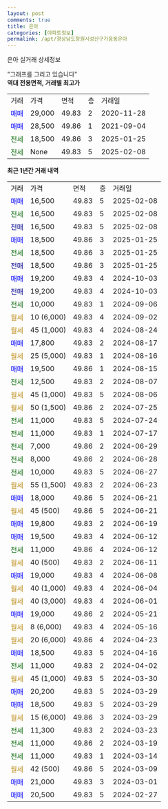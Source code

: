 ```yaml
---
layout: post
comments: true
title: 은아
categories: [아파트정보]
permalink: /apt/경상남도창원시성산구가음동은아
---
```


은아 실거래 상세정보

<script type="text/javascript">
  google.charts.load('current', {'packages':['line', 'corechart']});
  google.charts.setOnLoadCallback(drawChart);

  function drawChart() {
    var data = new google.visualization.DataTable();
    data.addColumn('date', '거래일');
    data.addColumn('number', "매매");
    data.addColumn('number', "전세");
    data.addColumn('number', "전매");

    data.addRows([[new Date(Date.parse("2025-02-08")), 16500, null, null], [new Date(Date.parse("2025-02-08")), null, 16500, null], [new Date(Date.parse("2025-02-08")), null, null, 16500], [new Date(Date.parse("2025-01-25")), 18500, null, null], [new Date(Date.parse("2025-01-25")), null, 18500, null], [new Date(Date.parse("2025-01-25")), null, null, 18500], [new Date(Date.parse("2024-10-03")), 19200, null, null], [new Date(Date.parse("2024-10-03")), null, null, 19200], [new Date(Date.parse("2024-09-06")), null, 10000, null], [new Date(Date.parse("2024-09-02")), null, null, null], [new Date(Date.parse("2024-08-24")), null, null, null], [new Date(Date.parse("2024-08-17")), 17800, null, null], [new Date(Date.parse("2024-08-16")), null, null, null], [new Date(Date.parse("2024-08-15")), 19500, null, null], [new Date(Date.parse("2024-08-07")), null, 12500, null], [new Date(Date.parse("2024-08-06")), null, null, null], [new Date(Date.parse("2024-07-25")), null, null, null], [new Date(Date.parse("2024-07-24")), null, 11000, null], [new Date(Date.parse("2024-07-17")), null, 11000, null], [new Date(Date.parse("2024-06-29")), null, 7000, null], [new Date(Date.parse("2024-06-28")), null, 8000, null], [new Date(Date.parse("2024-06-27")), null, 10000, null], [new Date(Date.parse("2024-06-23")), null, null, null], [new Date(Date.parse("2024-06-21")), 18000, null, null], [new Date(Date.parse("2024-06-21")), null, null, null], [new Date(Date.parse("2024-06-19")), 19800, null, null], [new Date(Date.parse("2024-06-12")), 19500, null, null], [new Date(Date.parse("2024-06-12")), null, 11000, null], [new Date(Date.parse("2024-06-11")), null, null, null], [new Date(Date.parse("2024-06-08")), 19000, null, null], [new Date(Date.parse("2024-06-04")), null, null, null], [new Date(Date.parse("2024-06-01")), null, null, null], [new Date(Date.parse("2024-05-21")), 19000, null, null], [new Date(Date.parse("2024-05-16")), null, null, null], [new Date(Date.parse("2024-04-23")), null, null, null], [new Date(Date.parse("2024-04-16")), 18500, null, null], [new Date(Date.parse("2024-04-02")), null, 11000, null], [new Date(Date.parse("2024-03-30")), null, null, null], [new Date(Date.parse("2024-03-29")), 20200, null, null], [new Date(Date.parse("2024-03-29")), 18500, null, null], [new Date(Date.parse("2024-03-29")), null, null, null], [new Date(Date.parse("2024-03-23")), null, 11300, null], [new Date(Date.parse("2024-03-19")), null, 11000, null], [new Date(Date.parse("2024-03-14")), null, 11000, null], [new Date(Date.parse("2024-03-09")), null, null, null], [new Date(Date.parse("2024-03-01")), 21000, null, null], [new Date(Date.parse("2024-02-27")), 20500, null, null]]);

    var options = {
      hAxis: {
        format: 'yyyy/MM/dd'
      },    
      lineWidth: 0,
      pointsVisible: true,    
      title: '최근 1년간 유형별 실거래가 분포',
      legend: { position: 'bottom' }
    };

    var formatter = new google.visualization.NumberFormat({pattern:'###,###'} );
    formatter.format(data, 1);
    formatter.format(data, 2);
    
    setTimeout(function() {
        var chart = new google.visualization.LineChart(document.getElementById('columnchart_material'));
        chart.draw(data, (options));
        document.getElementById('loading').style.display = 'none';
    }, 200);
  }
</script>


<div id="loading" style="z-index:20; display: block; margin-left: 0px">"그래프를 그리고 있습니다"</div>
<div id="columnchart_material" style="width: 95%; margin-left: 0px; display: block"></div>
<!-- contents start -->
<b>역대 전용면적, 거래별 최고가</b>
<table class="sortable">
    <tr>
      <td>거래</td>
      <td>가격</td>
      <td>면적</td>
      <td>층</td>
      <td>거래일</td>
    </tr>
        <tr>
          <td><a style="color: blue">매매</a></td>
          <td>29,000</td>
          <td>49.83</td>
          <td>2</td>
          <td>2020-11-28</td>
        </tr>            <tr>
          <td><a style="color: blue">매매</a></td>
          <td>28,500</td>
          <td>49.86</td>
          <td>1</td>
          <td>2021-09-04</td>
        </tr>        
        <tr>
              <td><a style="color: darkgreen">전세</a></td>
              <td>18,500</td>
              <td>49.86</td>
              <td>3</td>
              <td>2025-01-25</td>
            </tr>            <tr>
              <td><a style="color: darkgreen">전세</a></td>
              <td>None</td>
              <td>49.83</td>
              <td>5</td>
              <td>2025-02-08</td>
            </tr>        
    
</table>

<b>최근 1년간 거래 내역</b>

<table class="sortable">
    <tr>
      <td>거래</td>
      <td>가격</td>
      <td>면적</td>
      <td>층</td>
      <td>거래일</td>
    </tr>
    <tr>
      <td><a style="color: blue">매매</a></td>
      <td>16,500</td>
      <td>49.83</td>
      <td>5</td>
      <td>2025-02-08</td>
    </tr>          <tr>
      <td><a style="color: darkgreen">전세</a></td>
      <td>16,500</td>
      <td>49.83</td>
      <td>5</td>
      <td>2025-02-08</td>
    </tr>          <tr>
      <td><a style="color: darkblue">전매</a></td>
      <td>16,500</td>
      <td>49.83</td>
      <td>5</td>
      <td>2025-02-08</td>
    </tr>          <tr>
      <td><a style="color: blue">매매</a></td>
      <td>18,500</td>
      <td>49.86</td>
      <td>3</td>
      <td>2025-01-25</td>
    </tr>          <tr>
      <td><a style="color: darkgreen">전세</a></td>
      <td>18,500</td>
      <td>49.86</td>
      <td>3</td>
      <td>2025-01-25</td>
    </tr>          <tr>
      <td><a style="color: darkblue">전매</a></td>
      <td>18,500</td>
      <td>49.86</td>
      <td>3</td>
      <td>2025-01-25</td>
    </tr>          <tr>
      <td><a style="color: blue">매매</a></td>
      <td>19,200</td>
      <td>49.83</td>
      <td>4</td>
      <td>2024-10-03</td>
    </tr>          <tr>
      <td><a style="color: darkblue">전매</a></td>
      <td>19,200</td>
      <td>49.83</td>
      <td>4</td>
      <td>2024-10-03</td>
    </tr>          <tr>
      <td><a style="color: darkgreen">전세</a></td>
      <td>10,000</td>
      <td>49.83</td>
      <td>1</td>
      <td>2024-09-06</td>
    </tr>          <tr>
      <td><a style="color: darkgoldenrod">월세</a></td>
      <td>10 (6,000)</td>
      <td>49.83</td>
      <td>4</td>
      <td>2024-09-02</td>
    </tr>          <tr>
      <td><a style="color: darkgoldenrod">월세</a></td>
      <td>45 (1,000)</td>
      <td>49.83</td>
      <td>4</td>
      <td>2024-08-24</td>
    </tr>          <tr>
      <td><a style="color: blue">매매</a></td>
      <td>17,800</td>
      <td>49.83</td>
      <td>2</td>
      <td>2024-08-17</td>
    </tr>          <tr>
      <td><a style="color: darkgoldenrod">월세</a></td>
      <td>25 (5,000)</td>
      <td>49.83</td>
      <td>1</td>
      <td>2024-08-16</td>
    </tr>          <tr>
      <td><a style="color: blue">매매</a></td>
      <td>19,500</td>
      <td>49.86</td>
      <td>1</td>
      <td>2024-08-15</td>
    </tr>          <tr>
      <td><a style="color: darkgreen">전세</a></td>
      <td>12,500</td>
      <td>49.83</td>
      <td>2</td>
      <td>2024-08-07</td>
    </tr>          <tr>
      <td><a style="color: darkgoldenrod">월세</a></td>
      <td>45 (1,000)</td>
      <td>49.83</td>
      <td>5</td>
      <td>2024-08-06</td>
    </tr>          <tr>
      <td><a style="color: darkgoldenrod">월세</a></td>
      <td>50 (1,500)</td>
      <td>49.86</td>
      <td>2</td>
      <td>2024-07-25</td>
    </tr>          <tr>
      <td><a style="color: darkgreen">전세</a></td>
      <td>11,000</td>
      <td>49.83</td>
      <td>5</td>
      <td>2024-07-24</td>
    </tr>          <tr>
      <td><a style="color: darkgreen">전세</a></td>
      <td>11,000</td>
      <td>49.83</td>
      <td>1</td>
      <td>2024-07-17</td>
    </tr>          <tr>
      <td><a style="color: darkgreen">전세</a></td>
      <td>7,000</td>
      <td>49.86</td>
      <td>2</td>
      <td>2024-06-29</td>
    </tr>          <tr>
      <td><a style="color: darkgreen">전세</a></td>
      <td>8,000</td>
      <td>49.86</td>
      <td>2</td>
      <td>2024-06-28</td>
    </tr>          <tr>
      <td><a style="color: darkgreen">전세</a></td>
      <td>10,000</td>
      <td>49.83</td>
      <td>5</td>
      <td>2024-06-27</td>
    </tr>          <tr>
      <td><a style="color: darkgoldenrod">월세</a></td>
      <td>55 (1,500)</td>
      <td>49.83</td>
      <td>2</td>
      <td>2024-06-23</td>
    </tr>          <tr>
      <td><a style="color: blue">매매</a></td>
      <td>18,000</td>
      <td>49.86</td>
      <td>5</td>
      <td>2024-06-21</td>
    </tr>          <tr>
      <td><a style="color: darkgoldenrod">월세</a></td>
      <td>45 (500)</td>
      <td>49.86</td>
      <td>5</td>
      <td>2024-06-21</td>
    </tr>          <tr>
      <td><a style="color: blue">매매</a></td>
      <td>19,800</td>
      <td>49.83</td>
      <td>2</td>
      <td>2024-06-19</td>
    </tr>          <tr>
      <td><a style="color: blue">매매</a></td>
      <td>19,500</td>
      <td>49.83</td>
      <td>4</td>
      <td>2024-06-12</td>
    </tr>          <tr>
      <td><a style="color: darkgreen">전세</a></td>
      <td>11,000</td>
      <td>49.86</td>
      <td>4</td>
      <td>2024-06-12</td>
    </tr>          <tr>
      <td><a style="color: darkgoldenrod">월세</a></td>
      <td>40 (500)</td>
      <td>49.83</td>
      <td>2</td>
      <td>2024-06-11</td>
    </tr>          <tr>
      <td><a style="color: blue">매매</a></td>
      <td>19,000</td>
      <td>49.83</td>
      <td>4</td>
      <td>2024-06-08</td>
    </tr>          <tr>
      <td><a style="color: darkgoldenrod">월세</a></td>
      <td>40 (1,000)</td>
      <td>49.83</td>
      <td>4</td>
      <td>2024-06-04</td>
    </tr>          <tr>
      <td><a style="color: darkgoldenrod">월세</a></td>
      <td>40 (3,000)</td>
      <td>49.83</td>
      <td>4</td>
      <td>2024-06-01</td>
    </tr>          <tr>
      <td><a style="color: blue">매매</a></td>
      <td>19,000</td>
      <td>49.86</td>
      <td>2</td>
      <td>2024-05-21</td>
    </tr>          <tr>
      <td><a style="color: darkgoldenrod">월세</a></td>
      <td>8 (6,000)</td>
      <td>49.83</td>
      <td>4</td>
      <td>2024-05-16</td>
    </tr>          <tr>
      <td><a style="color: darkgoldenrod">월세</a></td>
      <td>20 (6,000)</td>
      <td>49.86</td>
      <td>4</td>
      <td>2024-04-23</td>
    </tr>          <tr>
      <td><a style="color: blue">매매</a></td>
      <td>18,500</td>
      <td>49.83</td>
      <td>5</td>
      <td>2024-04-16</td>
    </tr>          <tr>
      <td><a style="color: darkgreen">전세</a></td>
      <td>11,000</td>
      <td>49.83</td>
      <td>2</td>
      <td>2024-04-02</td>
    </tr>          <tr>
      <td><a style="color: darkgoldenrod">월세</a></td>
      <td>45 (1,000)</td>
      <td>49.83</td>
      <td>5</td>
      <td>2024-03-30</td>
    </tr>          <tr>
      <td><a style="color: blue">매매</a></td>
      <td>20,200</td>
      <td>49.83</td>
      <td>5</td>
      <td>2024-03-29</td>
    </tr>          <tr>
      <td><a style="color: blue">매매</a></td>
      <td>18,500</td>
      <td>49.83</td>
      <td>5</td>
      <td>2024-03-29</td>
    </tr>          <tr>
      <td><a style="color: darkgoldenrod">월세</a></td>
      <td>15 (6,000)</td>
      <td>49.86</td>
      <td>3</td>
      <td>2024-03-29</td>
    </tr>          <tr>
      <td><a style="color: darkgreen">전세</a></td>
      <td>11,300</td>
      <td>49.83</td>
      <td>2</td>
      <td>2024-03-23</td>
    </tr>          <tr>
      <td><a style="color: darkgreen">전세</a></td>
      <td>11,000</td>
      <td>49.86</td>
      <td>2</td>
      <td>2024-03-19</td>
    </tr>          <tr>
      <td><a style="color: darkgreen">전세</a></td>
      <td>11,000</td>
      <td>49.83</td>
      <td>1</td>
      <td>2024-03-14</td>
    </tr>          <tr>
      <td><a style="color: darkgoldenrod">월세</a></td>
      <td>42 (500)</td>
      <td>49.86</td>
      <td>5</td>
      <td>2024-03-09</td>
    </tr>          <tr>
      <td><a style="color: blue">매매</a></td>
      <td>21,000</td>
      <td>49.83</td>
      <td>3</td>
      <td>2024-03-01</td>
    </tr>          <tr>
      <td><a style="color: blue">매매</a></td>
      <td>20,500</td>
      <td>49.83</td>
      <td>5</td>
      <td>2024-02-27</td>
    </tr>      </table>
<!-- contents end -->    

